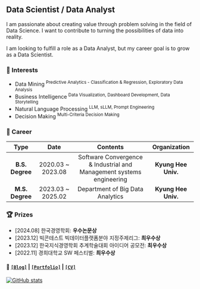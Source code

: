 ## Data Scientist / Data Analyst

I am passionate about creating value through problem solving in the field of Data Science.
I want to contribute to turning the possibilities of data into reality.

I am looking to fulfill a role as a Data Analyst, but my career goal is to grow as a Data Scientist. 

### 🚩 Interests

- Data Mining <sup>Predictive Analytics - Classification & Regression, Exploratory Data Analysis</sup>
- Business Intelligence <sup>Data Visualization, Dashboard Development, Data Storytelling</sup>
- Natural Language Processing <sup>LLM, sLLM, Prompt Engineering</sup>
- Decision Making <sup>Multi-Criteria Decision Making</sup>

### 👦 Career

| **Type** | **Date** | **Contents** | **Organization** |
|:--------:|:--------:|:--------:|:--------:|
| **B.S. Degree** | 2020.03 ~ 2023.08 | Software Convergence & Industrial and Management systems engineering  | **Kyung Hee Univ.** |
| **M.S. Degree** | 2023.03 ~ 2025.02 | Department of Big Data Analytics | **Kyung Hee Univ.** |

### 🏆 Prizes

- [2024.08] 한국경영학회: **우수논문상**
- [2023.12] 빅콘테스트 빅데이터플랫폼분야 지정주제리그: **최우수상** 
- [2023.12] 한국지식경영학회 추계학술대회 아이디어 공모전: **최우수상** 
- [2022.11] 경희대학교 SW 페스티벌: **최우수상** 

#### 📑 [`[Blog]`](https://minsuk1003.github.io/) | [`[Portfolio]`](https://glorious-firewall-b13.notion.site/Minsuk-Kang-59e1844c73fe4c20a8aaaf86c23f1a39?pvs=4) | [`[CV]`](https://www.canva.com/design/DAGaxqkzakQ/aZ6ld0LO09vdDzJmFYEWlw/view?utm_content=DAGaxqkzakQ&utm_campaign=designshare&utm_medium=link2&utm_source=uniquelinks&utlId=hf7ff233960)

[![GitHub stats](https://github-readme-stats.vercel.app/api?username=minsuk1003)](https://github.com/minsuk1003/github-readme-stats)
